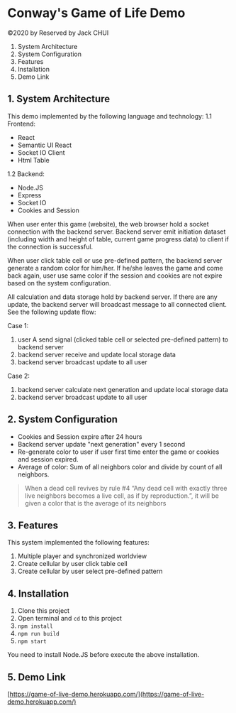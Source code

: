 # Conway's Game of Life Demo

©2020 by Reserved by Jack CHUI

 1. System Architecture
 2. System Configuration
 3. Features
 4. Installation
 5. Demo Link

## 1. System Architecture
This demo implemented by the following language and technology:
1.1 Frontend:
 - React
 - Semantic UI React
 - Socket IO Client
 - Html Table

1.2 Backend: 
 - Node.JS
 - Express
 - Socket IO
 - Cookies and Session

When user enter this game (website), the web browser hold a socket connection with the backend server. Backend server emit initiation dataset (including width and height of table,  current game progress data) to client if the connection is successful.

When user click table cell or use pre-defined pattern, the backend server generate a random color for him/her. If he/she leaves the game and come back again, user use same color if the session and cookies are not expire based on the system configuration.

All calculation and data storage hold by backend server. If there are any update, the backend server will broadcast message to all connected client. See the following update flow:

Case 1:
 1. user A send signal (clicked table cell or selected pre-defined pattern) to backend server
 2. backend server receive and update local storage data 
 3. backend server broadcast update to all user

Case 2:

 1. backend server calculate next generation and update local storage data
  2. backend server broadcast update to all user

## 2. System Configuration

 - Cookies and Session expire after 24 hours
 - Backend server update "next generation" every 1 second
 - Re-generate color to user if user first time enter the game or cookies and session expired.
 - Average of color: Sum of all neighbors color and divide by count of all neighbors.
> When a dead cell revives by rule #4 “Any dead cell with exactly three
> live neighbors becomes a live cell, as if by reproduction.”, it will
> be given a color that is the average of its neighbors

## 3. Features
This system implemented the following features:

 1. Multiple player and synchronized worldview
 2. Create cellular by user click table cell
 3. Create cellular by user select pre-defined pattern

## 4. Installation

 1. Clone this project
 2. Open terminal and `cd` to this project
 3. `npm install`
 4. `npm run build`
 5. `npm start`

You need to install Node.JS before execute the above installation.

## 5. Demo Link
[https://game-of-live-demo.herokuapp.com/](https://game-of-live-demo.herokuapp.com/)

